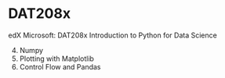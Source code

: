 # DAT208x

edX
Microsoft: DAT208x Introduction to Python for Data Science

4. Numpy
5. Plotting with Matplotlib
6. Control Flow and Pandas
